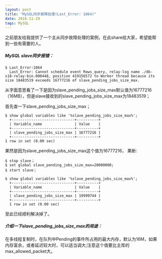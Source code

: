 ```yaml
---
layout: post
title: "MySQL同步故障处理(Last_Error: 1864)"
date: 2016-11-29
tags: MySQL 
---
```


  之前朋友给我提供了一个主从同步故障处理的案例，在此share给大家，希望能帮到一些有需要的人。

##### MySQL slave同步报错：

```
$ Last_Error:1864
  Last_Error: Cannot schedule event Rows_query, relay-log name ./db-s18-relay-bin.000448, position 419156572 to Worker thread because its size 18483519 exceeds 16777216 of slave_pending_jobs_size_max.
```

  从字面意思看了一下是因为slave_pending_jobs_size_max默认值为16777216（16MB），但是slave接收到的slave_pending_jobs_size_max为18483519；

  首先查一下slave_pending_jobs_size_max；

```
$ show global variables like '%slave_pending_jobs_size_max%';
  +-----------------------------+----------+
  | Variable_name               | Value    |
  +-----------------------------+----------+
  | slave_pending_jobs_size_max | 16777216 |
  +-----------------------------+----------+
1 row in set (0.00 sec)
```

  果然是因为slave_pending_jobs_size_max这个值为16777216，
  果断:

```
$ stop slave；
$ set global slave_pending_jobs_size_max=20000000;
$ start slave；
```

```
$ show global variables like '%slave_pending_jobs_size_max%';
  +-----------------------------+----------+
  | Variable_name               | Value    |
  +-----------------------------+----------+
  | slave_pending_jobs_size_max | 19999744 |
  +-----------------------------+----------+
  1 row in set (0.00 sec)
```

  至此已经顺利解决掉了。

##### 介绍一下slave_pending_jobs_size_max的用途：
  在多线程复制时，在队列中Pending的事件所占用的最大内存，默认为16M，如果内存富余，或者延迟较大时，可以适当调大;注意这个值要比主库的max_allowed_packet大。

